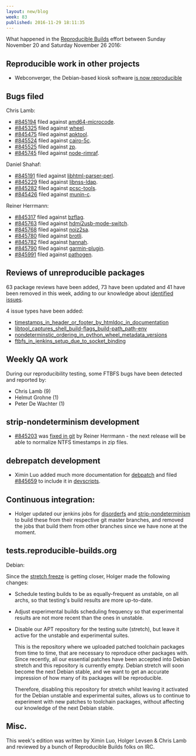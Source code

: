 ```yaml
---
layout: new/blog
week: 83
published: 2016-11-29 18:11:35
---
```


What happened in the [Reproducible
Builds](https://wiki.debian.org/ReproducibleBuilds) effort between Sunday
November 20 and Saturday November 26 2016:


Reproducible work in other projects
-----------------------------------

* Webconverger, the Debian-based kiosk software [is now reproducible](https://webconverger.org/blog/2016/Webconverger\_has\_reproducible\_builds/)


Bugs filed
----------

Chris Lamb:

* [#845194](https://bugs.debian.org/845194) filed against [amd64-microcode](https://tracker.debian.org/pkg/amd64-microcode).
* [#845325](https://bugs.debian.org/845325) filed against [wheel](https://tracker.debian.org/pkg/wheel).
* [#845475](https://bugs.debian.org/845475) filed against [apktool](https://tracker.debian.org/pkg/apktool).
* [#845524](https://bugs.debian.org/845524) filed against [cairo-5c](https://tracker.debian.org/pkg/cairo-5c).
* [#845525](https://bugs.debian.org/845525) filed against [zp](https://tracker.debian.org/pkg/zp).
* [#845745](https://bugs.debian.org/845745) filed against [node-rimraf](https://tracker.debian.org/pkg/node-rimraf).

Daniel Shahaf:

* [#845191](https://bugs.debian.org/845191) filed against [libhtml-parser-perl](https://tracker.debian.org/pkg/libhtml-parser-perl).
* [#845229](https://bugs.debian.org/845229) filed against [libnss-ldap](https://tracker.debian.org/pkg/libnss-ldap).
* [#845282](https://bugs.debian.org/845282) filed against [pcsc-tools](https://tracker.debian.org/pkg/pcsc-tools).
* [#845426](https://bugs.debian.org/845426) filed against [munin-c](https://tracker.debian.org/pkg/munin-c).

Reiner Herrmann:

* [#845317](https://bugs.debian.org/845317) filed against [bzflag](https://tracker.debian.org/pkg/bzflag).
* [#845763](https://bugs.debian.org/845763) filed against [hdmi2usb-mode-switch](https://tracker.debian.org/pkg/hdmi2usb-mode-switch).
* [#845768](https://bugs.debian.org/845768) filed against [noiz2sa](https://tracker.debian.org/pkg/noiz2sa).
* [#845780](https://bugs.debian.org/845780) filed against [brotli](https://tracker.debian.org/pkg/brotli).
* [#845782](https://bugs.debian.org/845782) filed against [hannah](https://tracker.debian.org/pkg/hannah).
* [#845790](https://bugs.debian.org/845790) filed against [garmin-plugin](https://tracker.debian.org/pkg/garmin-plugin).
* [#845991](https://bugs.debian.org/845991) filed against [pathogen](https://tracker.debian.org/pkg/pathogen).


Reviews of unreproducible packages
----------------------------------

63 package reviews have been added, 73 have been updated and 41 have been
removed in this week, adding to our knowledge about [identified
issues](https://tests.reproducible-builds.org/debian/index_issues.html).

4 issue types have been added:

 * [timestamps_in_header_or_footer_by_htmldoc_in_documentation](https://tests.reproducible-builds.org/issues/unstable/timestamps_in_header_or_footer_by_htmldoc_in_documentation_issue.html)
 * [libtool_captures_shell_build-flags_build-path_path-env](https://tests.reproducible-builds.org/issues/unstable/libtool_captures_shell_build-flags_build-path_path-env_issue.html)
 * [nondeterminstic_ordering_in_python_wheel_metadata_versions](https://tests.reproducible-builds.org/issues/unstable/nondeterminstic_ordering_in_python_wheel_metadata_versions_issue.html)
 * [ftbfs_in_jenkins_setup_due_to_socket_binding](https://tests.reproducible-builds.org/issues/unstable/ftbfs_in_jenkins_setup_due_to_socket_binding_issue.html)


Weekly QA work
--------------

During our reproducibility testing, some FTBFS bugs have been detected and
reported by:

 - Chris Lamb (9)
 - Helmut Grohne (1)
 - Peter De Wachter (1)


strip-nondeterminism development
--------------------------------

 * [#845203](https://bugs.debian.org/845203) was [fixed in
   git](https://salsa.debian.org/reproducible-builds/strip-nondeterminism.git/commit/?id=7124c6b)
   by Reiner Herrmann - the next release will be able to normalize NTFS
   timestamps in zip files.


debrepatch development
----------------------

 * Ximin Luo added much more documentation for
   [debpatch](https://salsa.debian.org/reproducible-builds/debrepatch.git/tree/debpatch)
   and filed [#845659](https://bugs.debian.org/845659) to include it in
   [devscripts](https://packages.debian.org/sid/devscripts).


Continuous integration:
-----------------------

 * Holger updated our jenkins jobs for
   [disorderfs](https://jenkins.debian.net/job/reproducible_disorderfs_from_git_master/)
   and
   [strip-nondeterminism](https://jenkins.debian.net/job/reproducible_strip-nondeterminism_from_git_master/)
   to build these from their respective git master branches, and removed the
   jobs that build them from other branches since we have none at the moment.


tests.reproducible-builds.org
-----------------------

Debian: 

Since the [stretch freeze](https://release.debian.org/#release-dates) is
getting closer, Holger made the following changes:

 * Schedule testing builds to be as equally-frequent as unstable, on all archs,
   so that testing's build results are more up-to-date.

 * Adjust experimental builds scheduling frequency so that experimental results
   are not more recent than the ones in unstable.

 * Disable our APT repository for the testing suite (stretch), but leave it
   active for the unstable and experimental suites.

   This is the repository where we uploaded patched toolchain packages from
   time to time, that are necessary to reproduce other packages with. Since
   recently, all our essential patches have been accepted into Debian stretch
   and this repository is currently empty. Debian stretch will soon become the
   next Debian stable, and we want to get an accurate impression of how many of
   its packages will be reproducible.

   Therefore, disabling this repository for stretch whilst leaving it activated
   for the Debian unstable and experimental suites, allows us to continue to
   experiment with new patches to toolchain packages, without affecting our
   knowledge of the next Debian stable.


Misc.
-----

This week's edition was written by Ximin Luo, Holger Levsen & Chris Lamb and reviewed by
a bunch of Reproducible Builds folks on IRC.
